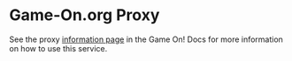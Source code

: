 # Game-On.org Proxy

See the proxy [information page](https://gameontext.gitbooks.io/gameon-gitbook/content/microservices/proxy.html) in the Game On! Docs for more information on how to use this service.